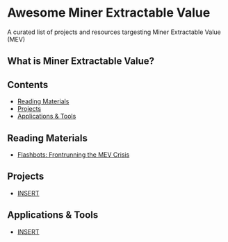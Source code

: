 # Awesome Miner Extractable Value

A curated list of projects and resources targesting Miner Extractable Value (MEV)

## What is Miner Extractable Value?

## Contents

- [Reading Materials](#reading-materials)
- [Projects](#projects)
- [Applications & Tools](#applications-tools)

<a name="reading-materials" />

## Reading Materials

- [Flashbots: Frontrunning the MEV Crisis](https://medium.com/flashbots/frontrunning-the-mev-crisis-40629a613752)

<a name="projects" />

## Projects

- [INSERT](LINK)

<a name="applications-tools" />

## Applications & Tools

- [INSERT](LINK)
